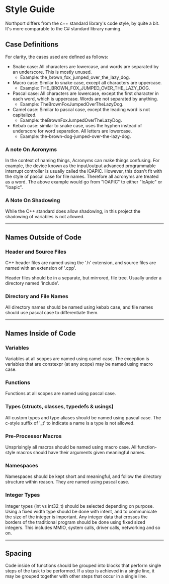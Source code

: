 # Style Guide

Northport differs from the c++ standard library's code style, by quite a bit. It's more comparable to the C# standard library naming.

## Case Definitions
For clarity, the cases used are defined as follows:
- Snake case: All characters are lowercase, and words are separated by an underscore. This is mostly unused.
    - Example: the_brown_fox_jumped_over_the_lazy_dog.
- Macro case: Similar to snake case, except all characters are uppercase. 
    - Example: THE_BROWN_FOX_JUMPED_OVER_THE_LAZY_DOG.
- Pascal case: All characters are lowercase, except the first character in each word, which is uppercase. Words are not separated by anything. 
    - Example: TheBrownFoxJumpedOverTheLazyDog.
- Camel case: Similar to pascal case, except the leading word is not capitalized.
    - Example: theBrownFoxJumpedOverTheLazyDog.
- Kebab case: similar to snake case, uses the hyphen instead of underscore for word separation. All letters are lowercase.
    - Example: the-brown-dog-jumped-over-the-lazy-dog.

### A note On Acronyms
In the context of naming things, Acronyms can make things confusing. For example, the device known as the input/output advanced programmable interrupt controller is usually called the IOAPIC. However, this dosn't fit with the style of pascal case for file names. Therefore all acronyms are treated as a word. The above example would go from "IOAPIC" to either "IoApic" or "Ioapic".

### A Note On Shadowing
While the C++ standard does allow shadowing, in this project the shadowing of variables is not allowed.

----
## Names Outside of Code

### Header and Source Files
C++ header files are named using the '.h' extension, and source files are named with an extension of '.cpp'.

Header files should be in a separate, but mirrored, file tree. Usually under a directory named 'include'.

### Directory and File Names
All directory names should be named using kebab case, and file names should use pascal case to differentiate them.

----
## Names Inside of Code

### Variables
Variables at all scopes are named using camel case. The exception is variables that are constexpr (at any scope) may be named using macro case.

### Functions
Functions at all scopes are named using pascal case.

### Types (structs, classes, typedefs & usings)
All custom types and type aliases should be named using pascal case. The c-style suffix of '_t' to indicate a name is a type is not allowed.

### Pre-Processor Macros
Unsprisingly all macros should be named using macro case. All function-style macros should have their arguments given meaningful names.

### Namespaces
Namespaces should be kept short and meaningful, and follow the directory structure within reason. They are named using pascal case.

### Integer Types
Integer types (int vs int32_t) should be selected depending on purpose. Using a fixed width type should be done with intent, and to communicate the size of the integer is important. Any integer data that crosses the borders of the traditional program should be done using fixed sized integers. This includes MMIO, system calls, driver calls, networking and so on.

----
## Spacing

Code inside of functions should be grouped into blocks that perform single steps of the task to be performed. If a step is achieved in a single line, it may be grouped together with other steps that occur in a single line.
